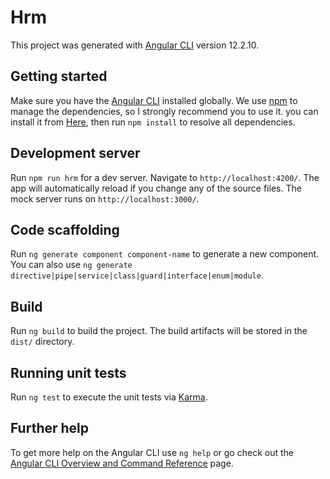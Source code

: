 # Hrm

This project was generated with [Angular CLI](https://github.com/angular/angular-cli) version 12.2.10.

## Getting started

Make sure you have the [Angular CLI](https://angular.io/cli) installed globally. We use [npm](https://docs.npmjs.com) to manage the dependencies, so I strongly recommend you to use it. you can install it from [Here](https://docs.npmjs.com/cli/v6/commands/npm-install), then run `npm install` to resolve all dependencies.

## Development server

Run `npm run hrm` for a dev server. Navigate to `http://localhost:4200/`. The app will automatically reload if you change any of the source files.
The mock server runs on `http://localhost:3000/`.

## Code scaffolding

Run `ng generate component component-name` to generate a new component. You can also use `ng generate directive|pipe|service|class|guard|interface|enum|module`.

## Build

Run `ng build` to build the project. The build artifacts will be stored in the `dist/` directory.

## Running unit tests

Run `ng test` to execute the unit tests via [Karma](https://karma-runner.github.io).

## Further help

To get more help on the Angular CLI use `ng help` or go check out the [Angular CLI Overview and Command Reference](https://angular.io/cli) page.
